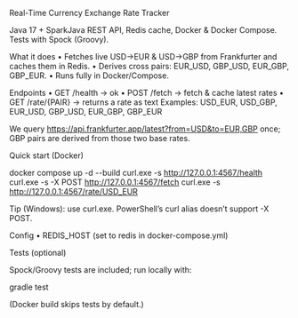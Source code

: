 Real-Time Currency Exchange Rate Tracker

Java 17 + SparkJava REST API, Redis cache, Docker & Docker Compose. Tests with Spock (Groovy).  

What it does
 • Fetches live USD→EUR & USD→GBP from Frankfurter and caches them in Redis.
 • Derives cross pairs: EUR_USD, GBP_USD, EUR_GBP, GBP_EUR.
 • Runs fully in Docker/Compose.  

Endpoints
 • GET  /health → ok
 • POST /fetch → fetch & cache latest rates
 • GET  /rate/{PAIR} → returns a rate as text
Examples: USD_EUR, USD_GBP, EUR_USD, GBP_USD, EUR_GBP, GBP_EUR

We query https://api.frankfurter.app/latest?from=USD&to=EUR,GBP once; GBP pairs are derived from those two base rates.

Quick start (Docker)

docker compose up -d --build
curl.exe -s http://127.0.0.1:4567/health
curl.exe -s -X POST http://127.0.0.1:4567/fetch
curl.exe -s http://127.0.0.1:4567/rate/USD_EUR

Tip (Windows): use curl.exe. PowerShell’s curl alias doesn’t support -X POST.

Config
 • REDIS_HOST (set to redis in docker-compose.yml)

Tests (optional)

Spock/Groovy tests are included; run locally with:

gradle test

(Docker build skips tests by default.)  
